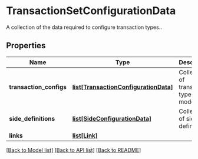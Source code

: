 # TransactionSetConfigurationData

A collection of the data required to configure transaction types..

## Properties
Name | Type | Description | Notes
------------ | ------------- | ------------- | -------------
**transaction_configs** | [**list[TransactionConfigurationData]**](TransactionConfigurationData.md) | Collection of transaction type models | 
**side_definitions** | [**list[SideConfigurationData]**](SideConfigurationData.md) | Collection of side definitions | [optional] 
**links** | [**list[Link]**](Link.md) |  | [optional] 

[[Back to Model list]](../README.md#documentation-for-models) [[Back to API list]](../README.md#documentation-for-api-endpoints) [[Back to README]](../README.md)


